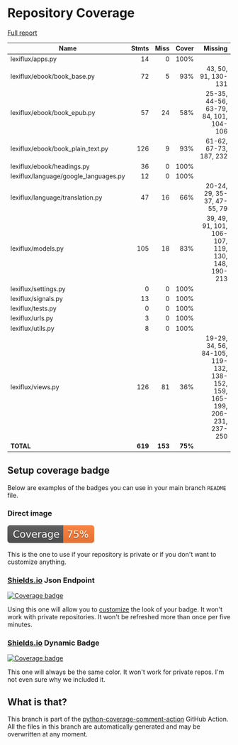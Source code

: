 # Repository Coverage

[Full report](https://htmlpreview.github.io/?https://github.com/andgineer/lexiflux/blob/python-coverage-comment-action-data/htmlcov/index.html)

| Name                                   |    Stmts |     Miss |   Cover |   Missing |
|--------------------------------------- | -------: | -------: | ------: | --------: |
| lexiflux/apps.py                       |       14 |        0 |    100% |           |
| lexiflux/ebook/book\_base.py           |       72 |        5 |     93% |43, 50, 91, 130-131 |
| lexiflux/ebook/book\_epub.py           |       57 |       24 |     58% |25-35, 44-56, 63-79, 84, 101, 104-106 |
| lexiflux/ebook/book\_plain\_text.py    |      126 |        9 |     93% |61-62, 67-73, 187, 232 |
| lexiflux/ebook/headings.py             |       36 |        0 |    100% |           |
| lexiflux/language/google\_languages.py |       12 |        0 |    100% |           |
| lexiflux/language/translation.py       |       47 |       16 |     66% |20-24, 29, 35-37, 47-55, 79 |
| lexiflux/models.py                     |      105 |       18 |     83% |39, 49, 91, 101, 106-107, 119, 130, 148, 190-213 |
| lexiflux/settings.py                   |        0 |        0 |    100% |           |
| lexiflux/signals.py                    |       13 |        0 |    100% |           |
| lexiflux/tests.py                      |        0 |        0 |    100% |           |
| lexiflux/urls.py                       |        3 |        0 |    100% |           |
| lexiflux/utils.py                      |        8 |        0 |    100% |           |
| lexiflux/views.py                      |      126 |       81 |     36% |19-29, 34, 56, 84-105, 119-132, 138-152, 159, 165-199, 206-231, 237-250 |
|                              **TOTAL** |  **619** |  **153** | **75%** |           |


## Setup coverage badge

Below are examples of the badges you can use in your main branch `README` file.

### Direct image

[![Coverage badge](https://raw.githubusercontent.com/andgineer/lexiflux/python-coverage-comment-action-data/badge.svg)](https://htmlpreview.github.io/?https://github.com/andgineer/lexiflux/blob/python-coverage-comment-action-data/htmlcov/index.html)

This is the one to use if your repository is private or if you don't want to customize anything.

### [Shields.io](https://shields.io) Json Endpoint

[![Coverage badge](https://img.shields.io/endpoint?url=https://raw.githubusercontent.com/andgineer/lexiflux/python-coverage-comment-action-data/endpoint.json)](https://htmlpreview.github.io/?https://github.com/andgineer/lexiflux/blob/python-coverage-comment-action-data/htmlcov/index.html)

Using this one will allow you to [customize](https://shields.io/endpoint) the look of your badge.
It won't work with private repositories. It won't be refreshed more than once per five minutes.

### [Shields.io](https://shields.io) Dynamic Badge

[![Coverage badge](https://img.shields.io/badge/dynamic/json?color=brightgreen&label=coverage&query=%24.message&url=https%3A%2F%2Fraw.githubusercontent.com%2Fandgineer%2Flexiflux%2Fpython-coverage-comment-action-data%2Fendpoint.json)](https://htmlpreview.github.io/?https://github.com/andgineer/lexiflux/blob/python-coverage-comment-action-data/htmlcov/index.html)

This one will always be the same color. It won't work for private repos. I'm not even sure why we included it.

## What is that?

This branch is part of the
[python-coverage-comment-action](https://github.com/marketplace/actions/python-coverage-comment)
GitHub Action. All the files in this branch are automatically generated and may be
overwritten at any moment.